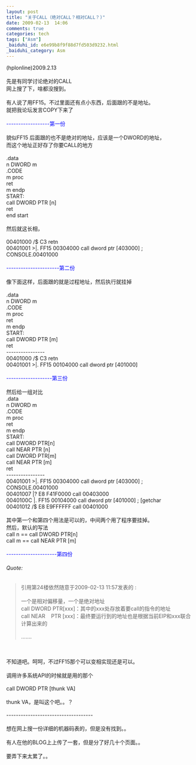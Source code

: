 ```yaml
---
layout: post
title: "关于CALL（绝对CALL？相对CALL？)"
date: 2009-02-13  14:06
comments: true
categories: tech
tags: ["Asm"]
_baiduhi_id: e6e99b8f9f88d7fd503d9232.html
_baiduhi_category: Asm
---
```


(hplonline)2009.2.13<br/><br/>
先是有同学讨论绝对的CALL<br/>
网上搜了下，啥都没搜到。<br/><br/>
有人说了用FF15。不过里面还有点小东西，后面跟的不是地址。<br/>
就把我论坛发言COPY下来了<br/><br/><font color="#0000ff">------------------第一份</font><br/><br/>
貌似FF15 后面跟的也不是绝对的地址，应该是一个DWORD的地址，<br/>
而这个地址正好存了你要CALL的地方<br/><br/>
.data<br/>
n DWORD m<br/>
.CODE<br/>
m proc<br/>
ret<br/>
m endp<br/>
START:<br/>
call DWORD PTR [n]<br/>
ret<br/>
end start<br/><br/>
然后就这长相，<br/><br/>
00401000  /$  C3            retn<br/>
00401001 &gt;|.  FF15 00304000 call    dword ptr [403000]               ;  CONSOLE.00401000<br/><br/><font color="#0000ff">----------------------第二份</font><br/><br/>
像下面这样，后面跟的就是过程地址，然后执行就挂掉<br/><br/>
.data<br/>
n DWORD m<br/>
.CODE<br/>
m proc<br/>
ret<br/>
m endp<br/>
START:<br/>
call DWORD PTR [m]<br/>
ret<br/>
----------------<br/>
00401000  /$  C3            retn<br/>
00401001 &gt;|.  FF15 00104000 call    dword ptr [401000]<br/><br/><font color="#0000ff">-------------------第三份</font><br/><br/>
然后给一组对比<br/>
.data<br/>
n DWORD m<br/>
.CODE<br/>
m proc<br/>
ret<br/>
m endp<br/>
START:<br/>
call DWORD PTR[n]<br/>
call NEAR PTR [n]<br/>
call DWORD PTR[m]<br/>
call NEAR PTR [m]<br/>
ret<br/>
----------------<br/>
00401001 &gt;|.  FF15 00304000 call    dword ptr [403000]               ;  CONSOLE.00401000<br/>
00401007  |?  E8 F41F0000   call    00403000<br/>
0040100C  |.  FF15 00104000 call    dword ptr [401000]               ; [getchar<br/>
00401012  /$  E8 E9FFFFFF   call    00401000<br/><br/>
其中第一个和第四个用法是可以的，中间两个用了程序要挂掉。<br/>
然后，默认的写法<br/>
call n == call DWORD PTR[n]<br/>
call m == call NEAR PTR [m]<br/><br/><font color="#0000ff">---------------------第四份</font><br/><h6 class="quote">Quote:</h6>
<blockquote>引用第24楼依然随意于2009-02-13 11:57发表的  :<br/><br/>
一个是相对偏移量，一个是绝对地址<br/>
call DWORD PTR[xxx]：其中的xxx处存放着要call的指令的地址<br/>
call NEAR       PTR [xxx]：最终要运行到的地址也是根据当前EIP和xxx联合计算出来的<br/><br/>
.......</blockquote><br/><br/>
不知道吧。呵呵，不过FF15那个可以变相实现还是可以。<br/><br/>
调用许多系统API的时候就是用的那个<br/><br/>
call DWORD PTR [thunk VA]<br/><br/>
thunk VA，是叫这个吧。。？<br/><br/>
------------------------------------<br/><br/>
想在网上搜一份详细的机器码表的，但是没有找到。。<br/><br/>
有人在他的BLOG上上传了一套，但是分了好几十个页面。。<br/><br/>
要弄下来太累了。。<br/><br/>
